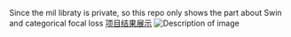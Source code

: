 Since the mil libraty is private, so this repo only shows the part about Swin and categorical focal loss
[项目结果展示](项目结果展示.pdf)
![Description of image](url-to-image)
